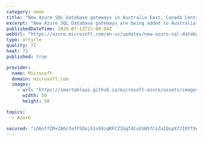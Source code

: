 ```yaml
---
category: news
title: "New Azure SQL Database gateways in Australia East, Canada Central, and West US 2"
excerpt: "New Azure SQL Database gateways are being added to Australia East, Canada Central, and West US 2 regions and will start accepting traffic on August 10, 2020."
publishedDateTime: 2020-07-13T21:00:04Z
webUrl: "https://azure.microsoft.com/en-us/updates/new-azure-sql-database-gateways-in-australia-east-canada-central-west-us2/"
type: article
quality: 72
heat: 72
published: true

provider:
  name: Microsoft
  domain: microsoft.com
  images:
    - url: "https://smartableai.github.io/microsoft-azure/assets/images/organizations/microsoft.com-50x50.jpg"
      width: 50
      height: 50

topics:
  - Azure

secured: "iO6nffZM+ZAOcfefF5DojXJsG9iqRFCZIGqT4CvXSWSfCiZaIQspX72I8YfVe0CRgTw/vewJ7upJuGxsdeAcffx6vXwoJ12XIEsUBMLptrWkK59ffFPhRFKarfWvCpFQvnhYJ+Yy34Pl8nX+Gg9k0C5OGLdnGBVxYqaPSU18BOiHw+MawFs3x33vNphDg69MG1eNsjqFeupu0ohIjEaohGFhbIb4W02S8wkFzcKJsSW1ZYmM8yh1S2tF1b6L0jKHBBDQsPBKsUdcQToyGX44ThNdZWA1a2Y0G2Q50tyaWWA689zAkG1bt4c7EgS/2XoNmSJQL+vMQEexii8QG9DPKA==;r671dZGpRAKrVobrSCcAPQ=="
---
```


